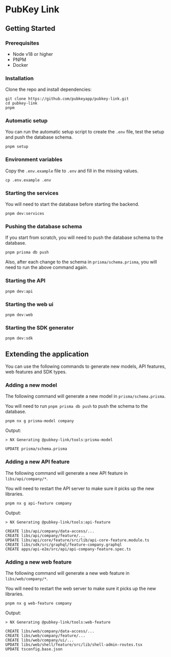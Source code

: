 # PubKey Link

## Getting Started

### Prerequisites

- Node v18 or higher
- PNPM
- Docker

### Installation

Clone the repo and install dependencies:

```shell
git clone https://github.com/pubkeyapp/pubkey-link.git
cd pubkey-link
pnpm
```

### Automatic setup

You can run the automatic setup script to create the `.env` file, test the setup and push the database schema.

```shell
pnpm setup
```

### Environment variables

Copy the `.env.example` file to `.env` and fill in the missing values.

```shell
cp .env.example .env
```

### Starting the services

You will need to start the database before starting the backend.

```shell
pnpm dev:services
```

### Pushing the database schema

If you start from scratch, you will need to push the database schema to the database.

```shell
pnpm prisma db push
```

Also, after each change to the schema in `prisma/schema.prisma`, you will need to run the above command again.

### Starting the API

```shell
pnpm dev:api
```

### Starting the web ui

```shell
pnpm dev:web
```

### Starting the SDK generator

```shell
pnpm dev:sdk
```

## Extending the application

You can use the following commands to generate new models, API features, web features and SDK types.

### Adding a new model

The following command will generate a new model in `prisma/schema.prisma`.

You will need to run `pnpm prisma db push` to push the schema to the database.

```shell
pnpm nx g prisma-model company
```

Output:

```shell
> NX Generating @pubkey-link/tools:prisma-model

UPDATE prisma/schema.prisma
```

### Adding a new API feature

The following command will generate a new API feature in `libs/api/company/*`.

You will need to restart the API server to make sure it picks up the new libraries.

```shell
pnpm nx g api-feature company
```

Output:

```shell
> NX Generating @pubkey-link/tools:api-feature

CREATE libs/api/company/data-access/...
CREATE libs/api/company/feature/...
UPDATE libs/api/core/feature/src/lib/api-core-feature.module.ts
CREATE libs/sdk/src/graphql/feature-company.graphql
CREATE apps/api-e2e/src/api/api-company-feature.spec.ts
```

### Adding a new web feature

The following command will generate a new web feature in `libs/web/company/*`.

You will need to restart the web server to make sure it picks up the new libraries.

```shell
pnpm nx g web-feature company
```

Output:

```shell
> NX Generating @pubkey-link/tools:web-feature

CREATE libs/web/company/data-access/...
CREATE libs/web/company/feature/...
CREATE libs/web/company/ui/...
UPDATE libs/web/shell/feature/src/lib/shell-admin-routes.tsx
UPDATE tsconfig.base.json
```
